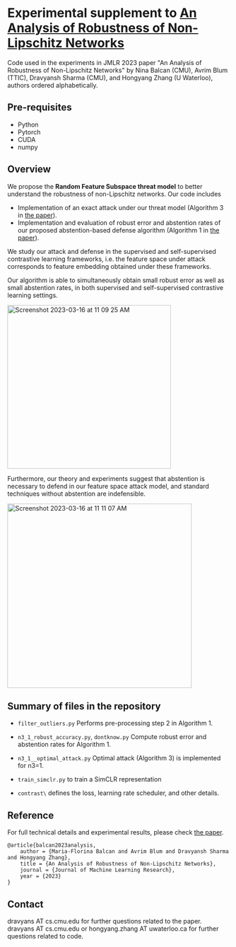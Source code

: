 # Experimental supplement to [An Analysis of Robustness of Non-Lipschitz Networks](https://arxiv.org/abs/2010.06154)

Code used in the experiments in JMLR 2023 paper "An Analysis of Robustness of Non-Lipschitz Networks" by Nina Balcan (CMU), Avrim Blum (TTIC), Dravyansh Sharma (CMU), and Hongyang Zhang (U Waterloo), authors ordered alphabetically.


## Pre-requisites
- Python
- Pytorch
- CUDA
- numpy

## Overview

We propose the **Random Feature Subspace threat model** to better understand the robustness of non-Lipschitz networks. Our code includes
- Implementation of an exact attack under our threat model (Algorithm 3 in [the paper](https://arxiv.org/abs/2010.06154)).
- Implementation and evaluation of robust error and abstention rates of our proposed abstention-based defense algorithm (Algorithm 1 in [the paper](https://arxiv.org/abs/2010.06154)).

We study our attack and defense in the supervised and self-supervised contrastive learning frameworks, i.e. the feature space under attack corresponds to feature embedding obtained under these frameworks.

Our algorithm is able to simultaneously obtain small robust error as well as small abstention rates, in both supervised and self-supervised contrastive learning settings.

<img width="370" alt="Screenshot 2023-03-16 at 11 09 25 AM" src="https://user-images.githubusercontent.com/2097750/225660693-04d1702a-5686-4850-9fd1-79508a4885b2.png">

Furthermore, our theory and experiments suggest that abstention is necessary to defend in our feature space attack model, and standard techniques without abstention are indefensible.

<img width="417" alt="Screenshot 2023-03-16 at 11 11 07 AM" src="https://user-images.githubusercontent.com/2097750/225661160-9aa79749-9f7e-4f2f-96b4-2e12b4ece33a.png">


## Summary of files in the repository

- `filter_outliers.py`
	Performs pre-processing step 2 in Algorithm 1.

- `n3_1_robust_accuracy.py`, `dontknow.py`
	Compute robust error and abstention rates for Algorithm 1.

- `n3_1__optimal_attack.py`
	Optimal attack (Algorithm 3) is implemented for n3=1.
	
- `train_simclr.py`
	to train a SimCLR representation

- `contrast\`
	defines the loss, learning rate scheduler, and other details.
	
	
## Reference
For full technical details and experimental results, please check [the paper](https://arxiv.org/abs/2010.06154).

```
@article{balcan2023analysis, 
	author = {Maria-Florina Balcan and Avrim Blum and Dravyansh Sharma and Hongyang Zhang}, 
	title = {An Analysis of Robustness of Non-Lipschitz Networks}, 
	journal = {Journal of Machine Learning Research},
	year = {2023}
}
```


## Contact
dravyans AT cs.cmu.edu for further questions related to the paper.
dravyans AT cs.cmu.edu or hongyang.zhang AT uwaterloo.ca for further questions related to code.
